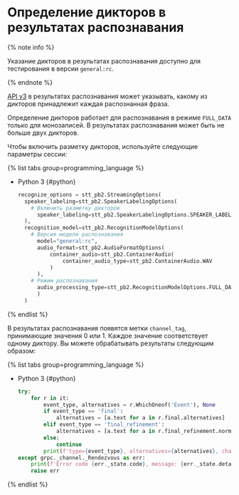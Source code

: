 # Определение дикторов в результатах распознавания

{% note info %}

Указание дикторов в результатах распознавания доступно для тестирования в версии `general:rc`.

{% endnote %}

[API v3](../stt-v3/api-ref/grpc/stt_service.md) в результатах распознавания может указывать, какому из дикторов принадлежит каждая распознанная фраза. 

Определение дикторов работает для распознавания в режиме `FULL_DATA` только для монозаписей. В результатах распознавания может быть не больше двух дикторов. 

Чтобы включить разметку дикторов, используйте следующие параметры сессии:

{% list tabs group=programming_language %}

- Python 3 {#python}

  ```python
  recognize_options = stt_pb2.StreamingOptions(
    speaker_labeling=stt_pb2.SpeakerLabelingOptions(
      # Включить разметку дикторов
        speaker_labeling=stt_pb2.SpeakerLabelingOptions.SPEAKER_LABELING_ENABLED
    ),
    recognition_model=stt_pb2.RecognitionModelOptions(
      # Версия модели распознавания
        model="general:rc",
        audio_format=stt_pb2.AudioFormatOptions(
            container_audio=stt_pb2.ContainerAudio(
                container_audio_type=stt_pb2.ContainerAudio.WAV
            )
        ),
      # Режим распознавания
        audio_processing_type=stt_pb2.RecognitionModelOptions.FULL_DATA
        )
    )
  ```

{% endlist %}

В результатах распознавания появятся метки `channel_tag`, принимающие значения 0 или 1. Каждое значение соответствует одному диктору. Вы можете обрабатывать результаты следующим образом:

{% list tabs group=programming_language %}

- Python 3 {#python}

  ```python
  try:
      for r in it:
          event_type, alternatives = r.WhichOneof('Event'), None
          if event_type == 'final':
              alternatives = [a.text for a in r.final.alternatives]
          elif event_type == 'final_refinement':
              alternatives = [a.text for a in r.final_refinement.normalized_text.alternatives]
          else:
              continue
          print(f'type={event_type}, alternatives={alternatives}, channel_tag = {r.channel_tag}')
  except grpc._channel._Rendezvous as err:
      print(f'Error code {err._state.code}, message: {err._state.details}')
      raise err
  ```

{% endlist %}
